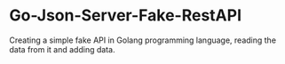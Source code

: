 # Go-Json-Server-Fake-RestAPI

Creating a simple fake API in Golang programming language, reading the data from it and adding data.

